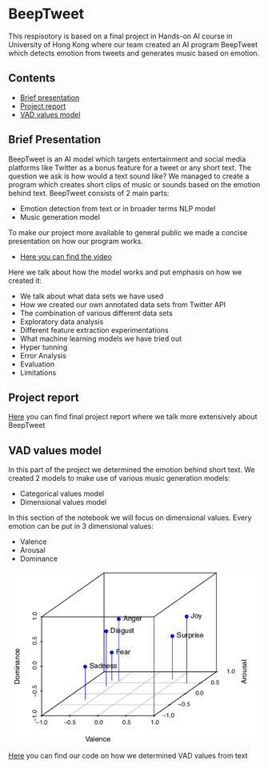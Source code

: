 # BeepTweet
This respisotory is based on a final project in Hands-on AI course in University of Hong Kong where our team created an AI program BeepTweet which detects emotion from tweets and generates music based on emotion. 

## Contents
  - [Brief presentation](#brief-presentation)
  - [Project report](#project-report)
  - [VAD values model](#vad-values-model)
  
## Brief Presentation

BeepTweet is an AI model which targets entertainment and social media platforms like Twitter as a bonus feature for a tweet or any short text. The question we ask is how would a text sound like? We managed to create a program which creates short clips of music or sounds based on the emotion behind text. BeepTweet consists of 2 main parts:
  - Emotion detection from text or in broader terms NLP model
  - Music generation model

To make our project more available to general public we made a concise presentation on how our program works.
- [Here you can find the video](https://drive.google.com/file/d/1Mak4EzkhuPrDwkPjo4QFPjdckPdOaY4o/view) <br />

Here we talk about how the model works and put emphasis on how we created it:
- We talk about what data sets we have used
- How we created our own annotated data sets from Twitter API
- The combination of various different data sets
- Exploratory data analysis
- Different feature extraction experimentations
- What machine learning models we have tried out
- Hyper tunning
- Error Analysis
- Evaluation
- Limitations


## Project report

[Here](https://github.com/justsvykas/BeepTweet/blob/main/Project%20report.docx.pdf) you can find final project report where we talk more extensively about BeepTweet

## VAD values model

In this part of the project we determined the emotion behind short text. We created 2 models to make use of various music generation models:

- Categorical values model
- Dimensional values model <br />

In this section of the notebook we will focus on dimensional values. Every emotion can be put in 3 dimensional values:
- Valence
- Arousal
- Dominance

![VAD_visual](https://github.com/justsvykas/BeepTweet/blob/main/VAD_visual.png)

[Here](https://github.com/justsvykas/BeepTweet/blob/main/VAD_model/Main_Ridge_regression.ipynb) you can find our code on how we determined VAD values from text
